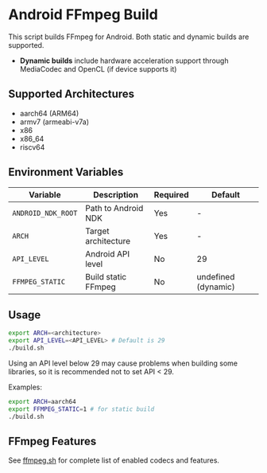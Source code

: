 # Android FFmpeg Build

This script builds FFmpeg for Android. Both static and dynamic builds are supported.

- **Dynamic builds** include hardware acceleration support through MediaCodec and OpenCL (if device supports it)

## Supported Architectures

- aarch64 (ARM64)
- armv7 (armeabi-v7a)
- x86
- x86_64 
- riscv64

## Environment Variables

| Variable | Description | Required | Default |
|----------|-------------|----------|---------|
| `ANDROID_NDK_ROOT` | Path to Android NDK | Yes | - |
| `ARCH` | Target architecture | Yes | - |
| `API_LEVEL` | Android API level | No | 29 |
| `FFMPEG_STATIC` | Build static FFmpeg | No | undefined (dynamic) |

## Usage

```bash
export ARCH=<architecture>
export API_LEVEL=<API_LEVEL> # Default is 29
./build.sh
```

Using an API level below 29 may cause problems when building some libraries, so it is recommended not to set API < 29.


Examples:
```bash
export ARCH=aarch64
export FFMPEG_STATIC=1 # for static build
./build.sh
```
## FFmpeg Features

See [ffmpeg.sh](./scripts/ffmpeg.sh) for complete list of enabled codecs and features.
